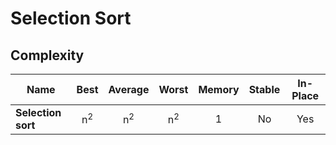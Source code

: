 # Selection Sort

## Complexity

| Name               |     Best      |    Average    |     Worst     | Memory | Stable | In-Place |
| ------------------ | :-----------: | :-----------: | :-----------: | :----: | :----: | :------: |
| **Selection sort** | n<sup>2</sup> | n<sup>2</sup> | n<sup>2</sup> |   1    |   No   |   Yes    |
